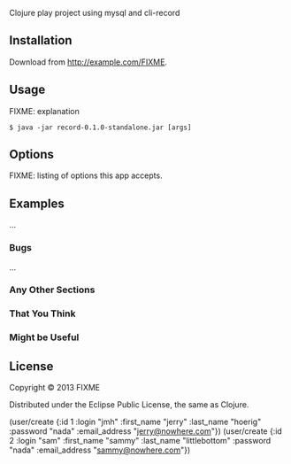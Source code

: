Clojure play project using mysql and cli-record


## Installation

Download from http://example.com/FIXME.

## Usage

FIXME: explanation

    $ java -jar record-0.1.0-standalone.jar [args]

## Options

FIXME: listing of options this app accepts.

## Examples

...

### Bugs

...

### Any Other Sections
### That You Think
### Might be Useful

## License

Copyright © 2013 FIXME

Distributed under the Eclipse Public License, the same as Clojure.


(user/create {:id 1 :login "jmh" :first_name "jerry" :last_name "hoerig" :password "nada" :email_address "jerry@nowhere.com"})
(user/create {:id 2 :login "sam" :first_name "sammy" :last_name "littlebottom" :password "nada" :email_address "sammy@nowhere.com"})

